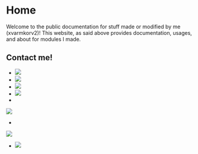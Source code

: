 # Home
Welcome to the public documentation for stuff made or modified by me (xvarmkorv2)!
This website, as said above provides documentation, usages, and about for modules I made.

## Contact me!
- <a href="https://github.com/xvarmkorv2" alt="github account">
  <img src="https://img.shields.io/badge/Github-@xvarmkorv2-2C2D72?style=for-the-badge&logo=github&logoColor=white"/></a>
- <a href="https://www.roblox.com/users/810205422/profile" alt="roblox account">
  <img src="https://img.shields.io/badge/Roblox-@xvarmkorv2-2C2D72?style=for-the-badge&logo=roblox&logoColor=white"/></a>
- <a href="https://devforum.roblox.com/u/xvarmkorv2" alt="roblox devfourm account">
  <img src="https://img.shields.io/badge/Roblox%20Devforum-@xvarmkorv2-2C2D72?style=for-the-badge&logo=roblox&logoColor=white"/></a>
- <a href="https://twitter.com/Varmkorv_Tva" alt="twitter account">
  <img src="https://img.shields.io/badge/Twitter-@Varmkorv_Tva-2C2D72?style=for-the-badge&logo=twitter&logoColor=white"/></a>
- <a href="https://mail.google.com/mail/?view=cm&fs=1&to=xvarmkorv2@gmail.com" alt="gmail acoaccountunt">
<img src="https://img.shields.io/badge/EMail-xvarmkorv2@gmail.com-2C2D72?style=for-the-badge&logo=gmail&logoColor=white"/></a>
- <a href="https://discord.com/users/469977493299003412" alt="discord account">
<img src="https://img.shields.io/badge/Discord-xVarmkorv2%239278-2C2D72?style=for-the-badge&logo=discord&logoColor=white"/></a>
- <a href="https://www.reddit.com/r/Varmkorv_Tva/" alt="Subreddit">
  <img src="https://img.shields.io/reddit/subreddit-subscribers/Varmkorv_Tva?style=for-the-badge&color=2C2D72&logo=reddit&logoColor=white"/></a>
